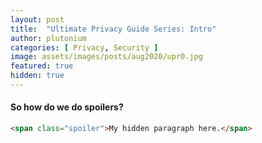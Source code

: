 ```yaml
---
layout: post
title:  "Ultimate Privacy Guide Series: Intro"
author: plutonium
categories: [ Privacy, Security ]
image: assets/images/posts/aug2020/upr0.jpg
featured: true
hidden: true
---
```





#### So how do we do spoilers?

```html
<span class="spoiler">My hidden paragraph here.</span>
```
